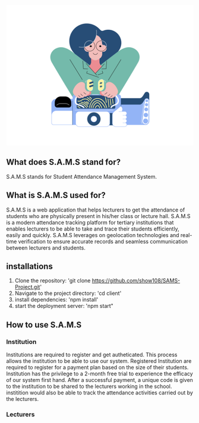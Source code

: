 ![logo](client/src/images/25.png)
## What does S.A.M.S stand for?
S.A.M.S stands for Student Attendance Management System.
## What is S.A.M.S used for?
S.A.M.S is a web application that helps lecturers to get the attendance of students who are physically present in his/her class or lecture hall.
S.A.M.S is a modern attendance tracking platform for tertiary institutions that enables lecturers to be able to take and trace their students efficiently, easily and quickly. 
S.A.M.S leverages on geolocation technologies and real-time verification to ensure accurate records and seamless communication between lecturers and students.

## installations
1) Clone the repository: 'git clone https://github.com/show108/SAMS-Project.git'
2) Navigate to the project directory: 'cd client'
3) install dependencies: 'npm install'
4) start the deployment server: 'npm start"
## How to use S.A.M.S
### Institution
Institutions are required to register and get autheticated. This process allows the institution to be able to use our system. Registered Institution are required to register for a payment plan based on the size of their students. Institution has the privilege to a 2-month free trial to experience the efficacy of our system first hand.
After a successful payment, a unique code is given to the institution to be shared to the lecturers working in the school. institition would also be able to track the attendance activities carried out by the lecturers.
### Lecturers
